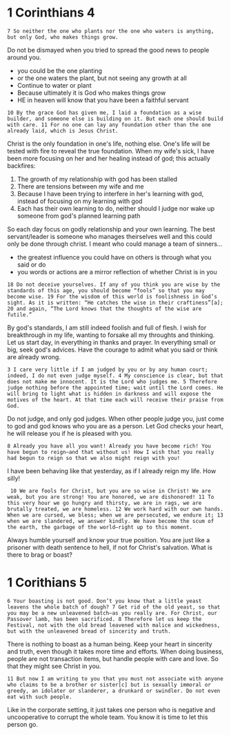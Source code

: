 # 1 Corinthians 4
```
7 So neither the one who plants nor the one who waters is anything, but only God, who makes things grow.
```
Do not be dismayed when you tried to spread the good news to people around you.
- you could be the one planting
- or the one waters the plant, but not seeing any growth at all
- Continue to water or plant
- Because ultimately it is God who makes things grow
- HE in heaven will know that you have been a faithful servant

```
10 By the grace God has given me, I laid a foundation as a wise builder, and someone else is building on it. But each one should build with care. 11 For no one can lay any foundation other than the one already laid, which is Jesus Christ.
```
Christ is the only foundation in one's life, nothing else.
One's life will be tested with fire to reveal the true foundation.
When my wife's sick, I have been more focusing on her and her healing instead of god; this actually backfires:
1. The growth of my relationship with god has been stalled
2. There are tensions between my wife and me
3. Because I have been trying to interfere in her's learning with god, instead of focusing on my learning with god
4. Each has their own learning to do, neither should I judge nor wake up someone from god's planned learning path

So each day focus on godly relationship and your own learning.
The best servant/leader is someone who manages theirselves well and this could only be done through christ. I meant who could manage a team of sinners...
- the greatest influence you could have on others is through what you said or do
- you words or actions are a mirror reflection of whether Christ is in you

```
18 Do not deceive yourselves. If any of you think you are wise by the standards of this age, you should become “fools” so that you may become wise. 19 For the wisdom of this world is foolishness in God’s sight. As it is written: “He catches the wise in their craftiness”[a]; 20 and again, “The Lord knows that the thoughts of the wise are futile.”
```
By god's standards, I am still indeed foolish and full of flesh.
I wish for breakthrough in my life, wanting to forsake all my throughts and thinking.
Let us start day, in everything in thanks and prayer. In everything small or big, seek god's advices.
Have the courage to admit what you said or think are already wrong.

```
3 I care very little if I am judged by you or by any human court; indeed, I do not even judge myself. 4 My conscience is clear, but that does not make me innocent. It is the Lord who judges me. 5 Therefore judge nothing before the appointed time; wait until the Lord comes. He will bring to light what is hidden in darkness and will expose the motives of the heart. At that time each will receive their praise from God.
```
Do not judge, and only god judges.
When other people judge you, just come to god and god knows who you are as a person.
Let God checks your heart, he will release you if he is pleased with you.

```
8 Already you have all you want! Already you have become rich! You have begun to reign—and that without us! How I wish that you really had begun to reign so that we also might reign with you! 
```
I have been behaving like that yesterday, as if I already reign my life. How silly!

```
 10 We are fools for Christ, but you are so wise in Christ! We are weak, but you are strong! You are honored, we are dishonored! 11 To this very hour we go hungry and thirsty, we are in rags, we are brutally treated, we are homeless. 12 We work hard with our own hands. When we are cursed, we bless; when we are persecuted, we endure it; 13 when we are slandered, we answer kindly. We have become the scum of the earth, the garbage of the world—right up to this moment.
```
Always humble yourself and know your true position.
You are just like a prisoner with death sentence to hell, if not for Christ's salvation.
What is there to brag or boast?

# 1 Corithians 5
`6 Your boasting is not good. Don’t you know that a little yeast leavens the whole batch of dough? 7 Get rid of the old yeast, so that you may be a new unleavened batch—as you really are. For Christ, our Passover lamb, has been sacrificed. 8 Therefore let us keep the Festival, not with the old bread leavened with malice and wickedness, but with the unleavened bread of sincerity and truth.`

There is nothing to boast as a human being. Keep your heart in sincerity and truth, even though it takes more time and efforts. When doing business, people are not transaction items, but handle people with care and love. So that they might see Christ in you.

`11 But now I am writing to you that you must not associate with anyone who claims to be a brother or sister[c] but is sexually immoral or greedy, an idolater or slanderer, a drunkard or swindler. Do not even eat with such people.`

Like in the corporate setting, it just takes one person who is negative and uncooperative to corrupt the whole team. You know it is time to let this person go.
